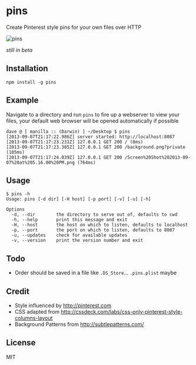 pins
====

Create Pinterest style pins for your own files over HTTP

![pins](http://www.daveeddy.com/static/media/github/pins.png)

*still in beta*

Installation
------------

    npm install -g pins

Example
-------

Navigate to a directory and run `pins` to fire up a webserver to view your files,
your default web browser will be opened automatically if possible

    dave @ [ manilla :: (Darwin) ] ~/Desktop $ pins
    [2013-09-07T21:17:22.986Z] server started: http://localhost:8087
    [2013-09-07T21:17:23.231Z] 127.0.0.1 GET 200 / (8ms)
    [2013-09-07T21:17:23.385Z] 127.0.0.1 GET 200 /background.png?private (105ms)
    [2013-09-07T21:17:24.039Z] 127.0.0.1 GET 200 /Screen%20Shot%202013-09-07%20at%205.16.00%20PM.png (764ms)

Usage
-----

    $ pins -h
    Usage: pins [-d dir] [-H host] [-p port] [-v] [-u] [-h]

    Options
      -d, --dir        the directory to serve out of, defaults to cwd
      -h, --help       print this message and exit
      -H, --host       the host on which to listen, defaults to localhost
      -p, --port       the port on which to listen, defaults to 8087
      -u, --updates    check for available updates
      -v, --version    print the version number and exit

Todo
----

- Order should be saved in a file like `.DS_Store`... `.pins.plist` maybe

Credit
------

- Style influenced by http://pinterest.com
- CSS adapted from http://cssdeck.com/labs/css-only-pinterest-style-columns-layout
- Background Patterns from http://subtlepatterns.com/

License
-------

MIT
